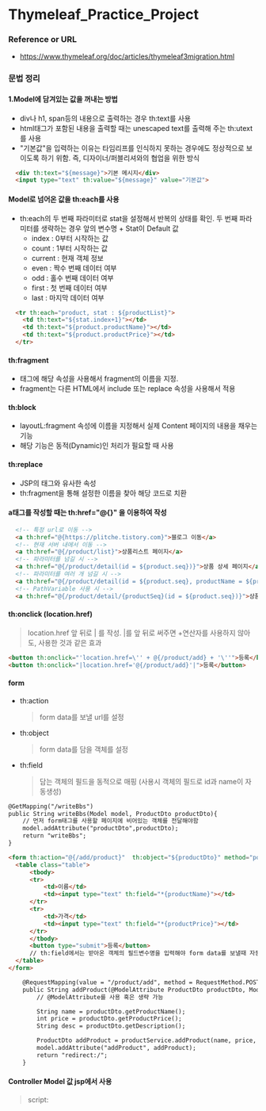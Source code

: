 # Thymeleaf_Practice_Project

### Reference or URL
- https://www.thymeleaf.org/doc/articles/thymeleaf3migration.html


### 문법 정리
#### 1.Model에 담겨있는 값을 꺼내는 방법

- div나 h1, span등의 내용으로 출력하는 경우 th:text를 사용  
- html태그가 포함된 내용을 출력할 때는 unescaped text를 출력해 주는 th:utext를 사용  
- "기본값"을 입력하는 이유는 타임리프를 인식하지 못하는 경우에도 정상적으로 보이도록 하기 위함. 즉, 디자이너/퍼블리셔와의 협업을 위한 방식  

```html
  <div th:text="${message}">기본 메시지</div>
  <input type="text" th:value="${message}" value="기본값">
```   

#### Model로 넘어온 값을 th:each를 사용
- th:each의 두 번째 파라미터로 stat을 설정해서 반복의 상태를 확인. 두 번째 파라미터를 생략하는 경우 앞의 변수명 + Stat이 Default 값
    - index : 0부터 시작하는 값
    - count : 1부터 시작하는 값
    - current : 현재 객체 정보
    - even : 짝수 번째 데이터 여부
    - odd : 홀수 번째 데이터 여부
    - first : 첫 번째 데이터 여부
    - last : 마지막 데이터 여부

```html
  <tr th:each="product, stat : ${productList}">
    <td th:text="${stat.index+1}"></td>
    <td th:text="${product.productName}"></td>
    <td th:text="${product.productPrice}"></td>
  </tr>
```  

#### th:fragment
  - <head>태그에 해당 속성을 사용해서 fragment의 이름을 지정.  
  - fragment는 다른 HTML에서 include 또는 replace 속성을 사용해서 적용
  
#### th:block
  - layoutL:fragment 속성에 이름을 지정해서 실제 Content 페이지의 내용을 채우는 기능
  - 해당 기능은 동적(Dynamic)인 처리가 필요할 때 사용
  
#### th:replace
  - JSP의 <include> 태그와 유사한 속성
  - th:fragment을 통해 설정한 이름을 찾아 해당 코드로 치환

#### a태그를 작성할 때는 th:href="@{}" 을 이용하여 작성
```html
  <!-- 특정 url로 이동 -->
  <a th:href="@{https://plitche.tistory.com}">블로그 이동</a>
  <!-- 현재 서버 내에서 이동 -->
  <a th:href="@{/product/list}">상품리스트 페이지</a>
  <!-- 파라미터를 넘길 시 -->
  <a th:href="@{/product/detail(id = ${product.seq})}">상품 상세 페이지</a>
  <!-- 파라미터를 여러 개 넘길 시 -->
  <a th:href="@{/product/detail(id = ${product.seq}, productName = ${product.name}})}">상품 상세 페이지</a>
  <!-- PathVariable 사용 시 -->
  <a th:href="@{/product/detail/{productSeq}(id = ${product.seq})}">상품 상세 페이지</a>
```

#### th:onclick (location.href)  
  > location.href 앞 뒤로 | 를 작성. |를 앞 뒤로 써주면 +연산자를 사용하지 않아도, 사용한 것과 같은 효과
```html
<button th:onclick="'location.href=\'' + @{/product/add} + '\''">등록</button>
<button th:onclick="|location.href='@{/product/add}'|">등록</button>
```  

#### form
  - th:action
    > form data를 보낼 url를 설정
  - th:object
    > form data를 담을 객체를 설정
  - th:field
    > 담는 객체의 필드을 동적으로 매핑 (사용시 객체의 필드로 id과 name이 자동생성)


```html
@GetMapping("/writeBbs")
public String writeBbs(Model model, ProductDto productDto){
    // 먼저 form태그를 사용할 페이지에 비어있는 객체를 전달해야함
    model.addAttribute("productDto",productDto);
    return "writeBbs";
}
```  
  
```html
<form th:action="@{/add/product}"  th:object="${productDto}" method="post" >
  <table class="table">
      <tbody>
      <tr>
          <td>이름</td>
          <td><input type="text" th:field="*{productName}"></td>
      </tr>
      <tr>
          <td>가격</td>
          <td><input type="text" th:field="*{productPrice}"></td>
      </tr>
      </tbody>
      <button type="submit">등록</button>
      // th:field에서는 받아온 객체의 필드변수명을 입력해야 form data를 보낼때 자동으로 매핑
  </table>
</form>
```

```html
    @RequestMapping(value = "/product/add", method = RequestMethod.POST)
    public String addProduct(@ModelAttribute ProductDto productDto, Model model) throws Exception {
        // @ModelAttribute를 사용 혹은 생략 가능

        String name = productDto.getProductName();
        int price = productDto.getProductPrice();
        String desc = productDto.getDescription();

        ProductDto addProduct = productService.addProduct(name, price, desc);
        model.addAttribute("addProduct", addProduct);
        return "redirect:/";
    }
```

#### Controller Model 값 jsp에서 사용
  > script: <script th:inline="javascript" >,
  > tag: <body th:inline="text">
  
```js
  <script th:inline="javascript">
    let result = [[${result}]]
  </script>
```
  
 

